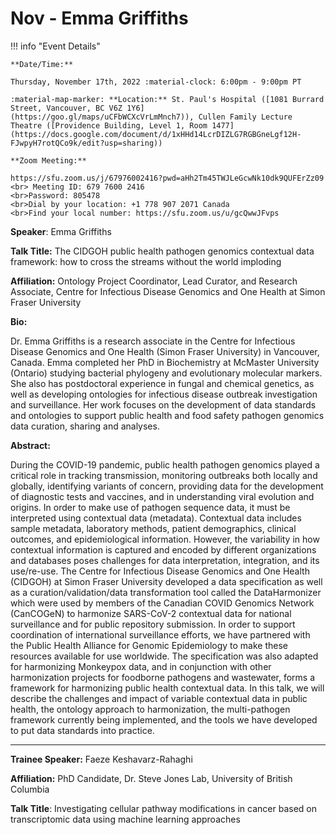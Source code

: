 # Nov - Emma Griffiths

!!! info "Event Details"

    **Date/Time:**

    Thursday, November 17th, 2022 :material-clock: 6:00pm - 9:00pm PT

    :material-map-marker: **Location:** St. Paul's Hospital ([1081 Burrard Street, Vancouver, BC V6Z 1Y6](https://goo.gl/maps/uCFbWCXcVrLmMnch7)), Cullen Family Lecture Theatre ([Providence Building, Level 1, Room 1477](https://docs.google.com/document/d/1xHHd14LcrDIZLG7RGBGneLgf12H-FJwpyH7rotQCo9k/edit?usp=sharing))

    **Zoom Meeting:**

    https://sfu.zoom.us/j/67976002416?pwd=aHh2Tm45TWJLeGcwNk10dk9QUFErZz09
    <br> Meeting ID: 679 7600 2416
    <br>Password: 805478
    <br>Dial by your location: +1 778 907 2071 Canada
    <br>Find your local number: https://sfu.zoom.us/u/gcQwwJFvps

**Speaker**: Emma Griffiths

**Talk Title:** The CIDGOH public health pathogen genomics contextual data framework: how to cross the streams without the world imploding

**Affiliation:** Ontology Project Coordinator, Lead Curator, and Research Associate, Centre for Infectious Disease Genomics and One Health at Simon Fraser University

**Bio:**

Dr. Emma Griffiths is a research associate in the Centre for Infectious Disease Genomics and One Health (Simon Fraser University) in Vancouver, Canada. Emma completed her PhD in Biochemistry at McMaster University (Ontario) studying bacterial phylogeny and evolutionary molecular markers. She also has postdoctoral experience in fungal and chemical genetics, as well as developing ontologies for infectious disease outbreak investigation and surveillance. Her work focuses on the development of data standards and ontologies to support public health and food safety pathogen genomics data curation, sharing and analyses.

**Abstract:**

During the COVID-19 pandemic, public health pathogen genomics played a critical role in tracking transmission, monitoring outbreaks both locally and globally, identifying variants of concern, providing data for the development of diagnostic tests and vaccines, and in understanding viral evolution and origins. In order to make use of pathogen sequence data, it must be interpreted using contextual data (metadata). Contextual data includes sample metadata, laboratory methods, patient demographics, clinical outcomes, and epidemiological information. However, the variability in how contextual information is captured and encoded by different organizations and databases poses challenges for data interpretation, integration, and its use/re-use. The Centre for Infectious Disease Genomics and One Health (CIDGOH) at Simon Fraser University developed a data specification as well as a curation/validation/data transformation tool called the DataHarmonizer which were used by members of the Canadian COVID Genomics Network (CanCOGeN) to harmonize SARS-CoV-2 contextual data for national surveillance and for public repository submission. In order to support coordination of international surveillance efforts, we have partnered with the Public Health Alliance for Genomic Epidemiology to make these resources available for use worldwide. The specification was also adapted for harmonizing Monkeypox data, and in conjunction with other harmonization projects for foodborne pathogens and wastewater, forms a framework for harmonizing public health contextual data. In this talk, we will describe the challenges and impact of variable contextual data in public health, the ontology approach to harmonization, the multi-pathogen framework currently being implemented, and the tools we have developed to put data standards into practice.

---

**Trainee Speaker:** Faeze Keshavarz-Rahaghi

**Affiliation:** PhD Candidate, Dr. Steve Jones Lab, University of British Columbia

**Talk Title**: Investigating cellular pathway modifications in cancer based on transcriptomic data using machine learning approaches
